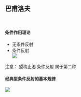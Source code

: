 ##   巴甫洛夫  

</br>

####  条件作用理论

* 无条件反射    
* 条件反射      
![](https://img2020.cnblogs.com/blog/2113686/202108/2113686-20210802145835742-740098311.png)

注意： 望梅止渴  条件反射  属于第二种
</br>

####   经典型条件反射的基本规律

![](https://img2020.cnblogs.com/blog/2113686/202108/2113686-20210802151302136-411986079.png)
